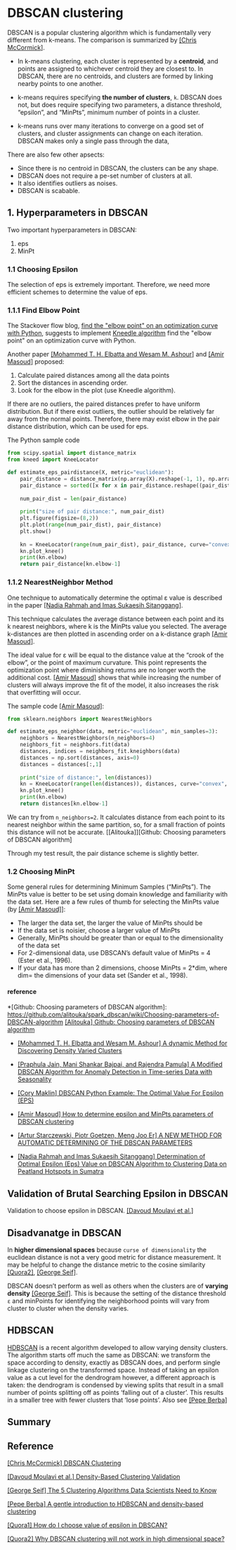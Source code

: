 
# DBSCAN clustering

DBSCAN is a popular clustering algorithm which is fundamentally very different from k-means. The comparison is summarized by [[Chris McCormick]][DBSCAN Clustering].

* In k-means clustering, each cluster is represented by a **centroid**, and points are assigned to whichever centroid they are closest to. In DBSCAN, there are no centroids, and clusters are formed by linking nearby points to one another.

* k-means requires specifying **the number of clusters**, `k`. DBSCAN does not, but does require specifying two parameters, a distance threshold, “epsilon”, and “MinPts”, minimum number of points in a cluster.

* k-means runs over many iterations to converge on a good set of clusters, and cluster assignments can change on each iteration. DBSCAN makes only a single pass through the data,

There are also few other apsects:

* Since there is no centroid in DBSCAN, the clusters can be any shape.
* DBSCAN does not require a pe-set number of clusters at all. 
* It also identifies outliers as noises.
* DBSCAN is scabable.


## 1. Hyperparameters in DBSCAN

Two important hyperparameters in DBSCAN:
1. eps
2. MinPt

### 1.1 Choosing Epsilon

The selection of eps is extremely important. Therefore, we need more efficient schemes to determine the value of eps.

### 1.1.1 Find Elbow Point

The Stackover flow blog, [find the "elbow point" on an optimization curve with Python](https://stackoverflow.com/questions/51762514/find-the-elbow-point-on-an-optimization-curve-with-python), suggests to implement [Kneedle algorithm](https://kneed.readthedocs.io/en/stable/parameters.html) find the "elbow point" on an optimization curve with Python. 

Another paper [[Mohammed T. H. Elbatta and Wesam M. Ashour]][A dynamic Method for Discovering Density Varied Clusters] and [[Amir Masoud]][How to determine epsilon and MinPts parameters of DBSCAN clustering] proposed:
 1. Calculate paired distances among all the data points
 2. Sort the distances in ascending order.
 2. Look for the elbow in the plot (use Kneedle algorithm).

If there are no outliers, the paired distances prefer to have uniform distribution. But if there exist outliers, the outlier should be relatively far away from the normal points. Therefore, there may exist elbow in the pair distance distribution, which can be used for eps.

The Python sample code
```Python
from scipy.spatial import distance_matrix
from kneed import KneeLocator

def estimate_eps_pairdistance(X, metric="euclidean"):    
    pair_distance = distance_matrix(np.array(X).reshape(-1, 1), np.array(X).reshape(-1, 1))
    pair_distance = sorted([x for x in pair_distance.reshape((pair_distance.size, ))])
    
    num_pair_dist = len(pair_distance)
    
    print("size of pair distance:", num_pair_dist)
    plt.figure(figsize=(8,2))
    plt.plot(range(num_pair_dist), pair_distance)
    plt.show()
    
    kn = KneeLocator(range(num_pair_dist), pair_distance, curve="convex", interp_method="polynomial", polynomial_degree=4, direction="increasing")
    kn.plot_knee()
    print(kn.elbow)
    return pair_distance[kn.elbow-1]
```

### 1.1.2 NearestNeighbor Method

One technique to automatically determine the optimal ε value is described in the paper [[Nadia Rahmah and Imas Sukaesih Sitanggang]][Determination of Optimal Epsilon (Eps) Value on DBSCAN Algorithm to Clustering Data on Peatland Hotspots in Sumatra]. 

This technique calculates the average distance between each point and its k nearest neighbors, where k is the MinPts value you selected. The average k-distances are then plotted in ascending order on a k-distance graph [[Amir Masoud]][How to determine epsilon and MinPts parameters of DBSCAN clustering].


The ideal value for ε will be equal to the distance value at the “crook of the elbow”, or the point of maximum curvature. This point represents the optimization point where diminishing returns are no longer worth the additional cost. [[Amir Masoud]][How to determine epsilon and MinPts parameters of DBSCAN clustering] shows that while increasing the number of clusters will always improve the fit of the model, it also increases the risk that overfitting will occur.

The sample code  [[Amir Masoud]][How to determine epsilon and MinPts parameters of DBSCAN clustering]:
```Python
from sklearn.neighbors import NearestNeighbors

def estimate_eps_neighbor(data, metric="euclidean", min_samples=3):
    neighbors = NearestNeighbors(n_neighbors=4)
    neighbors_fit = neighbors.fit(data)
    distances, indices = neighbors_fit.kneighbors(data)
    distances = np.sort(distances, axis=0)
    distances = distances[:,1]
    
    print("size of distance:", len(distances))
    kn = KneeLocator(range(len(distances)), distances, curve="convex", interp_method="polynomial", polynomial_degree=4, direction="increasing")
    kn.plot_knee()
    print(kn.elbow)
    return distances[kn.elbow-1] 
```

We can try from `n_neighbors=2`. It calculates distance from each point to its nearest neighbor within the same partition, so, for a small fraction of points this distance will not be accurate.
[[Alitouka]][Github: Choosing parameters of DBSCAN algorithm]

Through my test result, the pair distance scheme is slightly better.

### 1.2 Choosing MinPt

Some general rules for determining Minimum Samples (“MinPts”). The MinPts value is better to be set using domain knowledge and familiarity with the data set. Here are a few rules of thumb for selecting the MinPts value (by [[Amir Masoud]][How to determine epsilon and MinPts parameters of DBSCAN clustering]]:

* The larger the data set, the larger the value of MinPts should be
* If the data set is noisier, choose a larger value of MinPts
* Generally, MinPts should be greater than or equal to the dimensionality of the data set
* For 2-dimensional data, use DBSCAN’s default value of MinPts = 4 (Ester et al., 1996).
* If your data has more than 2 dimensions, choose MinPts = 2*dim, where dim= the dimensions of your data set (Sander et al., 1998).

#### reference


*[Github: Choosing parameters of DBSCAN algorithm]: https://github.com/alitouka/spark_dbscan/wiki/Choosing-parameters-of-DBSCAN-algorithm
[[Alitouka] Github: Choosing parameters of DBSCAN algorithm](https://github.com/alitouka/spark_dbscan/wiki/Choosing-parameters-of-DBSCAN-algorithm)

* [A dynamic Method for Discovering Density Varied Clusters]: https://www.researchgate.net/publication/256706346_A_dynamic_Method_for_Discovering_Density_Varied_Clusters
[[Mohammed T. H. Elbatta and Wesam M. Ashour] A dynamic Method for Discovering Density Varied Clusters](https://www.researchgate.net/publication/256706346_A_dynamic_Method_for_Discovering_Density_Varied_Clusters)


* [A Modified DBSCAN Algorithm for Anomaly Detection in Time-series Data with Seasonality]: https://iajit.org/portal/images/Year2022/No.1/19023.pdf
[[Praphula Jain, Mani Shankar Bajpai, and Rajendra Pamula] A Modified DBSCAN Algorithm for Anomaly Detection in Time-series Data with Seasonality](https://iajit.org/portal/images/Year2022/No.1/19023.pdf)


* [DBSCAN Python Example: The Optimal Value For Epsilon (EPS)]: https://towardsdatascience.com/machine-learning-clustering-dbscan-determine-the-optimal-value-for-epsilon-eps-python-example-3100091cfbc
[[Cory Maklin] DBSCAN Python Example: The Optimal Value For Epsilon (EPS)](https://towardsdatascience.com/machine-learning-clustering-dbscan-determine-the-optimal-value-for-epsilon-eps-python-example-3100091cfbc)

* [How to determine epsilon and MinPts parameters of DBSCAN clustering]: http://www.sefidian.com/2020/12/18/how-to-determine-epsilon-and-minpts-parameters-of-dbscan-clustering/
[[Amir Masoud] How to determine epsilon and MinPts parameters of DBSCAN clustering](http://www.sefidian.com/2020/12/18/how-to-determine-epsilon-and-minpts-parameters-of-dbscan-clustering/)

* [A NEW METHOD FOR AUTOMATIC DETERMINING OF THE DBSCAN PARAMETERS]: https://sciendo.com/pdf/10.2478/jaiscr-2020-0014
[[Artur Starczewski, Piotr Goetzen, Meng Joo Er] A NEW METHOD FOR AUTOMATIC DETERMINING OF THE DBSCAN PARAMETERS](https://sciendo.com/pdf/10.2478/jaiscr-2020-0014)

* [Determination of Optimal Epsilon (Eps) Value on DBSCAN Algorithm to Clustering Data on Peatland Hotspots in Sumatra]: https://iopscience.iop.org/article/10.1088/1755-1315/31/1/012012/pdf
[[Nadia Rahmah and Imas Sukaesih Sitanggang] Determination of Optimal Epsilon (Eps) Value on DBSCAN Algorithm to Clustering Data on Peatland Hotspots in Sumatra](https://iopscience.iop.org/article/10.1088/1755-1315/31/1/012012/pdf)




## Validation of Brutal Searching Epsilon in DBSCAN

Validation to choose epsilon in DBSCAN. [[Davoud Moulavi et al.]][Density-Based Clustering Validation]


   
## Disadvanatge in DBSCAN

In **higher dimensional spaces** because  `curse of dimensionality`  the euclidean distance is not a very good metric for distance measurement. It may be helpful to change the distance metric to the cosine similarity [[Quora2]][Why DBSCAN clustering will not work in high dimensional space?], [[George Seif]][The 5 Clustering Algorithms Data Scientists Need to Know].

DBSCAN doesn’t perform as well as others when the clusters are of **varying density** [[George Seif]][The 5 Clustering Algorithms Data Scientists Need to Know]. This is because the setting of the distance threshold `ε` and minPoints for identifying the neighborhood points will vary from cluster to cluster when the density varies.

## HDBSCAN

[HDBSCAN](https://hdbscan.readthedocs.io/en/latest/comparing_clustering_algorithms.html#hdbscan) is a recent algorithm developed to allow varying density clusters. The algorithm starts off much the same as DBSCAN: we transform the space according to density, exactly as DBSCAN does, and perform single linkage clustering on the transformed space. Instead of taking an epsilon value as a cut level for the dendrogram however, a different approach is taken: the dendrogram is condensed by viewing splits that result in a small number of points splitting off as points ‘falling out of a cluster’. This results in a smaller tree with fewer clusters that ‘lose points’. Also see [[Pepe Berba]][A gentle introduction to HDBSCAN and density-based clustering]


## Summary












## Reference


[DBSCAN Clustering]:http://mccormickml.com/2016/11/08/dbscan-clustering/
[[Chris McCormick] DBSCAN Clustering](http://mccormickml.com/2016/11/08/dbscan-clustering/)


[Density-Based Clustering Validation]: http://www.dbs.ifi.lmu.de/~zimek/publications/SDM2014/DBCV.pdf
[[Davoud Moulavi et al.] Density-Based Clustering Validation](http://www.dbs.ifi.lmu.de/~zimek/publications/SDM2014/DBCV.pdf)


[The 5 Clustering Algorithms Data Scientists Need to Know]:https://towardsdatascience.com/the-5-clustering-algorithms-data-scientists-need-to-know-a36d136ef68
[[George Seif] The 5 Clustering Algorithms Data Scientists Need to Know](https://towardsdatascience.com/the-5-clustering-algorithms-data-scientists-need-to-know-a36d136ef68)




[A gentle introduction to HDBSCAN and density-based clustering]:https://towardsdatascience.com/a-gentle-introduction-to-hdbscan-and-density-based-clustering-5fd79329c1e8
[[Pepe Berba] A gentle introduction to HDBSCAN and density-based clustering](https://towardsdatascience.com/a-gentle-introduction-to-hdbscan-and-density-based-clustering-5fd79329c1e8)

[How do I choose value of epsilon in DBSCAN?]: https://www.quora.com/How-do-I-choose-value-of-epsilon-in-DBSCAN
[[Quora1] How do I choose value of epsilon in DBSCAN?](https://www.quora.com/How-do-I-choose-value-of-epsilon-in-DBSCAN)


[Why DBSCAN clustering will not work in high dimensional space?]: https://www.quora.com/Why-DBSCAN-clustering-will-not-work-in-high-dimensional-space
[[Quora2] Why DBSCAN clustering will not work in high dimensional space?](https://www.quora.com/Why-DBSCAN-clustering-will-not-work-in-high-dimensional-space)




